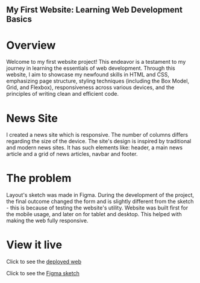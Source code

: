## My First Website: Learning Web Development Basics

# Overview
Welcome to my first website project! This endeavor is a testament to my journey in learning the essentials of web development. Through this website, I aim to showcase my newfound skills in HTML and CSS, emphasizing page structure, styling techniques (including the Box Model, Grid, and Flexbox), responsiveness across various devices, and the principles of writing clean and efficient code.

# News Site

I created a news site which is responsive. The number of columns differs regarding the size of the device. The site's design is inspired by traditional and modern news sites. It has such elements like: header, a main news article and a grid of news articles, navbar and footer.

# The problem

Layout's sketch was made in Figma. During the development of the project, the final outcome changed the form and is slightly different from the sketch - this is because of testing the website's utility. 
Website was built first for the mobile usage, and later on for tablet and desktop. This helped with making the web fully responsive. 

# View it live
Click to see the <a href="https://keen-mandazi-860e4f.netlify.app" target="_blank"> deployed web </a>

Click to see the <a href="https://www.figma.com/file/rj9sfVuLULp2jKG7jrj0vi/Project-1---Article-Website?node-id=0%3A1&t=DPIx4G5t6otoPb1c-1" target="_blank">
Figma sketch </a>
